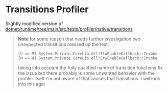 # Transitions Profiler

Slightly modified version of [dotnet/runtime/tree/main/src/tests/profiler/native/transitions](https://github.com/dotnet/runtime/tree/main/src/tests/profiler/native/transitions)

> **Note**
> for some reason that needs further investigation two unexpected transitions messed up the test:
>
>     [U => M] System.Private.CoreLib.dll!EtwEnableCallback::Invoke
>     [M => U] System.Private.CoreLib.dll!EtwEnableCallback::Invoke
>
> taking into account the fully qualified name of transition functions fix the issue
> but there probably is some unwanted behavior with the profiler itself i'm not aware of that
> causes that transitions. i will look into this agai
> 

